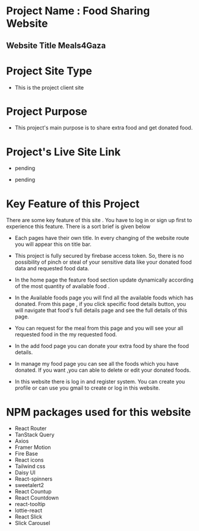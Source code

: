 # Project Name : Food Sharing Website

## Website Title Meals4Gaza

# Project Site Type

- This is the project client site

# Project Purpose

- This project's main purpose is to share extra food and get donated food.

# Project's Live Site Link

- pending

- pending

# Key Feature of this Project

There are some key feature of this site . You have to log in or sign up first to experience this feature. There is a sort brief is given below


- Each pages have their own title. In every changing of the website route you will appear this on title bar.

- This project is fully secured by firebase access token. So, there is no possibility of pinch or steal of your sensitive data like your donated food data and requested food data.

- In the home page the feature food section update dynamically according of the most quantity of available food .


- In the Available foods page  you will find all the available foods which has donated. From this page , if you click specific food details button, you will navigate that food's full details page and see the full details of this page.

- You can request for the meal from this page and you will see your all requested food in the my requested food.

- In the add food page you can donate your extra food by share the food details.

- In manage my food page you can see all the foods which you have donated. If you want ,you can able to delete or edit your donated foods.

- In this website there is log in and register system. You can create you profile or can use you gmail to create or log in this website.

# NPM packages used for this website

- React Router
- TanStack Query
- Axios
- Framer Motion
- Fire Base
- React icons
- Tailwind css
- Daisy UI
- React-spinners
- sweetalert2
- React Countup
- React Countdown
- react-tooltip
- lottie-react
- React Slick
- Slick Carousel


